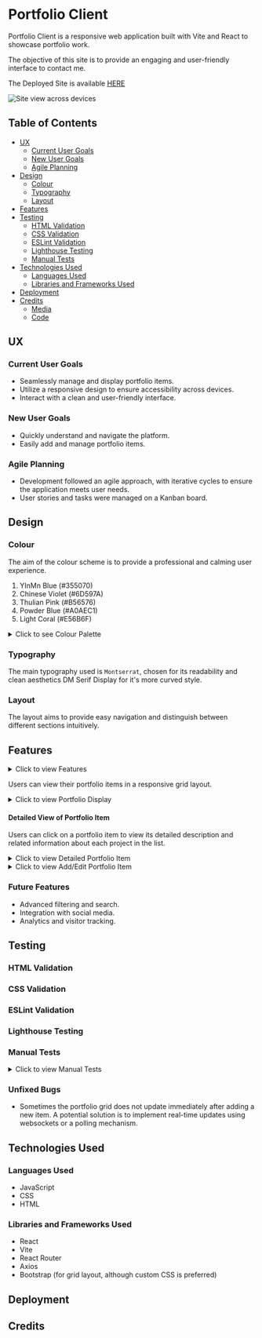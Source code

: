 # Portfolio Client

Portfolio Client is a responsive web application built with Vite and React to showcase portfolio work. 

The objective of this site is to provide an engaging and user-friendly interface to contact me.

The Deployed Site is available [HERE]()

![Site view across devices]()

## Table of Contents

- [UX](#ux)
  - [Current User Goals](#current-user-goals)
  - [New User Goals](#new-user-goals)
  - [Agile Planning](#agile-planning)
- [Design](#design)
  - [Colour](#colour)
  - [Typography](#typography)
  - [Layout](#layout)
- [Features](#features)
- [Testing](#testing)
  - [HTML Validation](#html-validation)
  - [CSS Validation](#css-validation)
  - [ESLint Validation](#eslint-validation)
  - [Lighthouse Testing](#lighthouse-testing)
  - [Manual Tests](#manual-tests)
- [Technologies Used](#technologies-used)
  - [Languages Used](#languages-used)
  - [Libraries and Frameworks Used](#libraries-and-frameworks-used)
- [Deployment](#deployment)
- [Credits](#credits)
  - [Media](#media)
  - [Code](#code)

## UX

### Current User Goals

- Seamlessly manage and display portfolio items.
- Utilize a responsive design to ensure accessibility across devices.
- Interact with a clean and user-friendly interface.

### New User Goals

- Quickly understand and navigate the platform.
- Easily add and manage portfolio items.

### Agile Planning

- Development followed an agile approach, with iterative cycles to ensure the application meets user needs.
- User stories and tasks were managed on a Kanban board.

## Design

### Colour

The aim of the colour scheme is to provide a professional and calming user experience.

1. YInMn Blue (#355070)
2. Chinese Violet (#6D597A)
3. Thulian Pink (#B56576)
4. Powder Blue (#A0AEC1)
5. Light Coral (#E56B6F)

<details>
    <summary>Click to see Colour Palette</summary>
</details>

### Typography

The main typography used is `Montserrat`, chosen for its readability and clean aesthetics DM Serif Display for it's more curved style.

### Layout

The layout aims to provide easy navigation and distinguish between different sections intuitively.

## Features

<details>
  <summary>Click to view Features </summary>
</details>


Users can view their portfolio items in a responsive grid layout.

<details>
  <summary>Click to view Portfolio Display </summary>
</details>

#### Detailed View of Portfolio Item

Users can click on a portfolio item to view its detailed description and related information about each project in the list.

<details>
  <summary>Click to view Detailed Portfolio Item </summary>
</details>





<details>
  <summary>Click to view Add/Edit Portfolio Item </summary>
</details>

### Future Features

- Advanced filtering and search.
- Integration with social media.
- Analytics and visitor tracking.

## Testing

### HTML Validation

### CSS Validation

### ESLint Validation

### Lighthouse Testing

### Manual Tests

<details>
  <summary>Click to view Manual Tests</summary>

| Test Case # | Description                       | Steps                                             | Expected Result                                    | Actual Result |
|-------------|-----------------------------------|--------------------------------------------------|--------------------------------------------------|---------------|
| 1           | User Registration                 | 1. Navigate to "/register".<br>2. Fill out and submit the form. | User is registered and redirected to the login page. | Works         |
| 2           | User Login                        | 1. Navigate to "/login".<br>2. Enter credentials and submit. | User is logged in and redirected to the homepage. | Works         |
| 3           | Add Portfolio Item                | 1. Navigate to "/add".<br>2. Fill out and submit the form. | New item is added to the portfolio list.          | Works         |

</details>

### Unfixed Bugs

- Sometimes the portfolio grid does not update immediately after adding a new item. A potential solution is to implement real-time updates using websockets or a polling mechanism.

## Technologies Used

### Languages Used

- JavaScript
- CSS
- HTML

### Libraries and Frameworks Used

- React
- Vite
- React Router
- Axios
- Bootstrap (for grid layout, although custom CSS is preferred)

## Deployment


## Credits





